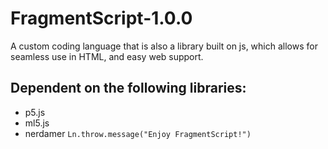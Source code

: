 # FragmentScript-1.0.0
A custom coding language that is also a library built on js, which allows for seamless use in HTML, and easy web support.
## Dependent on the following libraries:
* p5.js
* ml5.js
* nerdamer
`
Ln.throw.message("Enjoy FragmentScript!")
`
